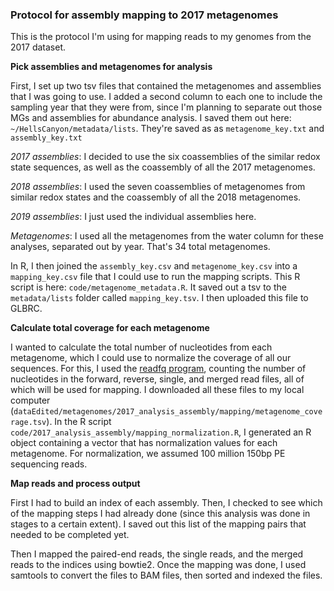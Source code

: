 ### Protocol for assembly mapping to 2017 metagenomes

This is the protocol I'm using for mapping reads to my genomes from the 2017 dataset.


**Pick assemblies and metagenomes for analysis**

First, I set up two tsv files that contained the metagenomes and assemblies that I was going to use.
I added a second column to each one to include the sampling year that they were from, since I'm planning to separate out those MGs and assemblies for abundance analysis.
I saved them out here: `~/HellsCanyon/metadata/lists`.
They're saved as as `metagenome_key.txt` and `assembly_key.txt`

*2017 assemblies*: I decided to use the six coassemblies of the similar redox state sequences, as well as the coassembly of all the 2017 metagenomes.

*2018 assemblies*: I used the seven coassemblies of metagenomes from similar redox states and the coassembly of all the 2018 metagenomes.

*2019 assemblies*: I just used the individual assemblies here.

*Metagenomes*: I used all the metagenomes from the water column for these analyses, separated out by year. That's 34 total metagenomes.

In R, I then joined the `assembly_key.csv` and `metagenome_key.csv` into a `mapping_key.csv` file that I could use to run the mapping scripts.
This R script is here: `code/metagenome_metadata.R`.
It saved out a tsv to the `metadata/lists` folder called `mapping_key.tsv`.
I then uploaded this file to GLBRC.

**Calculate total coverage for each metagenome**

I wanted to calculate the total number of nucleotides from each metagenome, which I could use to normalize the coverage of all our sequences.
For this, I used the [readfq program](https://github.com/billzt/readfq), counting the number of nucleotides in the forward, reverse, single, and merged read files, all of which will be used for mapping.
I downloaded all these files to my local computer (`dataEdited/metagenomes/2017_analysis_assembly/mapping/metagenome_coverage.tsv`).
In the R script `code/2017_analysis_assembly/mapping_normalization.R`, I generated an R object containing a vector that has normalization values for each metagenome.
For normalization, we assumed 100 million 150bp PE sequencing reads.


**Map reads and process output**

First I had to build an index of each assembly.
Then, I checked to see which of the mapping steps I had already done (since this analysis was done in stages to a certain extent).
I saved out this list of the mapping pairs that needed to be completed yet.

Then I mapped the paired-end reads, the single reads, and the merged reads to the indices using bowtie2.
Once the mapping was done, I used samtools to convert the files to BAM files, then sorted and indexed the files.
